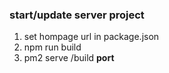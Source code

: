 ### start/update server project
1. set hompage url in package.json
2. npm run build
3. pm2 serve /build <b>port</b>